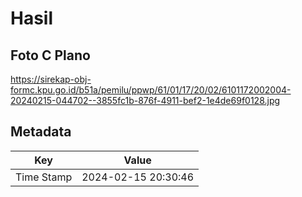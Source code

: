 # Hasil

## Foto C Plano

https://sirekap-obj-formc.kpu.go.id/b51a/pemilu/ppwp/61/01/17/20/02/6101172002004-20240215-044702--3855fc1b-876f-4911-bef2-1e4de69f0128.jpg


## Metadata

| Key        | Value               |
| ---------- | ------------------- |
| Time Stamp | 2024-02-15 20:30:46 |



